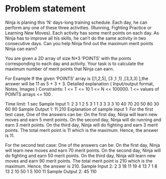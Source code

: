 # Problem statement
Ninja is planing this ‘N’ days-long training schedule. Each day, he can perform any one of these three activities. (Running, Fighting Practice or Learning New Moves). Each activity has some merit points on each day. As Ninja has to improve all his skills, he can’t do the same activity in two consecutive days. Can you help Ninja find out the maximum merit points Ninja can earn?

You are given a 2D array of size N*3 ‘POINTS’ with the points corresponding to each day and activity. Your task is to calculate the maximum number of merit points that Ninja can earn.

For Example
If the given ‘POINTS’ array is [[1,2,5], [3 ,1 ,1] ,[3,3,3] ],the answer will be 11 as 5 + 3 + 3.
Detailed explanation ( Input/output format, Notes, Images )
Constraints:
1 <= T <= 10
1 <= N <= 100000.
1 <= values of POINTS arrays <= 100 .

Time limit: 1 sec
Sample Input 1:
2
3
1 2 5 
3 1 1
3 3 3
3
10 40 70
20 50 80
30 60 90
Sample Output 1:
11
210
Explanation of sample input 1:
For the first test case,
One of the answers can be:
On the first day, Ninja will learn new moves and earn 5 merit points. 
On the second day, Ninja will do running and earn 3 merit points. 
On the third day, Ninja will do fighting and earn 3 merit points. 
The total merit point is 11 which is the maximum. 
Hence, the answer is 11.

For the second test case:
One of the answers can be:
On the first day, Ninja will learn new moves and earn 70 merit points. 
On the second day, Ninja will do fighting and earn 50 merit points. 
On the third day, Ninja will learn new moves and earn 90 merit points. 
The total merit point is 210 which is the maximum. 
Hence, the answer is 210.
Sample Input 2:
2
3
18 11 19
4 13 7
1 8 13
2
10 50 1
5 100 11
Sample Output 2:
45
110
